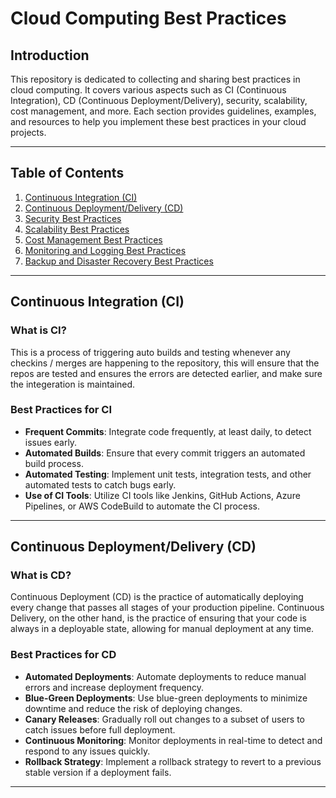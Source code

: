 # Cloud Computing Best Practices

## Introduction

This repository is dedicated to collecting and sharing best practices in cloud computing. It covers various aspects such as CI (Continuous Integration), CD (Continuous Deployment/Delivery), security, scalability, cost management, and more. Each section provides guidelines, examples, and resources to help you implement these best practices in your cloud projects.

---

## Table of Contents
1. [Continuous Integration (CI)](#continuous-integration-ci)
2. [Continuous Deployment/Delivery (CD)](#continuous-deploymentdelivery-cd)
3. [Security Best Practices](#security-best-practices)
4. [Scalability Best Practices](#scalability-best-practices)
5. [Cost Management Best Practices](#cost-management-best-practices)
6. [Monitoring and Logging Best Practices](#monitoring-and-logging-best-practices)
7. [Backup and Disaster Recovery Best Practices](#backup-and-disaster-recovery-best-practices)

---

## Continuous Integration (CI)

### What is CI?
This is a process of triggering auto builds and testing whenever any checkins / merges are happening to the repository, this will ensure that the repos are tested and ensures the errors are detected earlier, and make sure the integeration is maintained.

### Best Practices for CI
- **Frequent Commits**: Integrate code frequently, at least daily, to detect issues early.
- **Automated Builds**: Ensure that every commit triggers an automated build process.
- **Automated Testing**: Implement unit tests, integration tests, and other automated tests to catch bugs early.
- **Use of CI Tools**: Utilize CI tools like Jenkins, GitHub Actions, Azure Pipelines, or AWS CodeBuild to automate the CI process.

---

## Continuous Deployment/Delivery (CD)

### What is CD?
Continuous Deployment (CD) is the practice of automatically deploying every change that passes all stages of your production pipeline. Continuous Delivery, on the other hand, is the practice of ensuring that your code is always in a deployable state, allowing for manual deployment at any time.

### Best Practices for CD
- **Automated Deployments**: Automate deployments to reduce manual errors and increase deployment frequency.
- **Blue-Green Deployments**: Use blue-green deployments to minimize downtime and reduce the risk of deploying changes.
- **Canary Releases**: Gradually roll out changes to a subset of users to catch issues before full deployment.
- **Continuous Monitoring**: Monitor deployments in real-time to detect and respond to any issues quickly.
- **Rollback Strategy**: Implement a rollback strategy to revert to a previous stable version if a deployment fails.

---